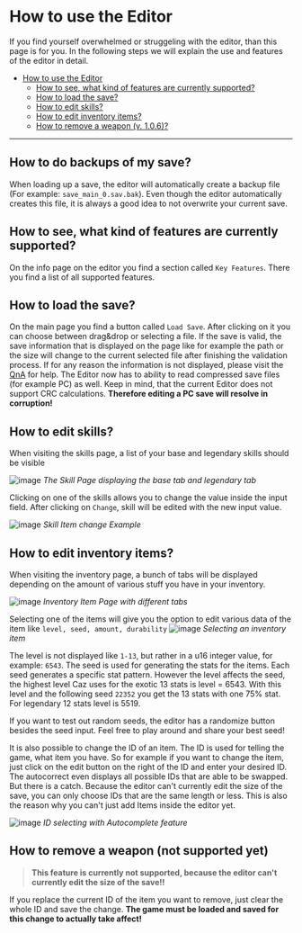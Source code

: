 # How to use the Editor
If you find yourself overwhelmed or struggeling with the editor, than this page is for you. In the following steps we will explain the use and features of the editor in detail.

- [How to use the Editor](#how-to-use-the-editor)
  - [How to see, what kind of features are currently supported?](#how-to-see-what-kind-of-features-are-currently-supported)
  - [How to load the save?](#how-to-load-the-save)
  - [How to edit skills?](#how-to-edit-skills)
  - [How to edit inventory items?](#how-to-edit-inventory-items)
  - [How to remove a weapon (v. 1.0.6)?](#how-to-remove-a-weapon-v-106)

---

## How to do backups of my save?
When loading up a save, the editor will automatically create a backup file (For example: `save_main_0.sav.bak`). Even though the editor automatically creates this file, it is always a good idea to not overwrite your current save.

## How to see, what kind of features are currently supported?
On the info page on the editor you find a section called `Key Features`. There you find a list of all supported features.

## How to load the save?
On the main page you find a button called `Load Save`. After clicking on it you can choose between drag&drop or selecting a file. If the save is valid, the save information that is displayed on the page like for example the path or the size will change to the current selected file after finishing the validation process. If for any reason the information is not displayed, please visit the [QnA](./CommonlyAskedQuestions.md#why-cant-i-click-on-some-of-the-icons-in-the-menu) for help. The Editor now has to ability to read compressed save files (for example PC) as well. Keep in mind, that the current Editor does not support CRC calculations. **Therefore editing a PC save will resolve in corruption!**

## How to edit skills?
When visiting the skills page, a list of your base and legendary skills should be visible

![image](https://github.com/Marcel-TO/DL2_Save_Editor/assets/91308057/97cb5568-b7c2-4d39-ad2c-e69d71b0160b)
*The Skill Page displaying the base tab and legendary tab*


Clicking on one of the skills allows you to change the value inside the input field. After clicking on `Change`, skill will be edited with the new input value.

![image](https://github.com/Marcel-TO/DL2_Save_Editor/assets/91308057/94cf478a-dcc7-4c9e-be3f-6357a9db6026)
*Skill Item change Example*

## How to edit inventory items?
When visiting the inventory page, a bunch of tabs will be displayed depending on the amount of various stuff you have in your inventory.

![image](https://github.com/Marcel-TO/DL2_Save_Editor/assets/91308057/6fbf1935-c390-4c34-8453-a72ab83eb3e3)
*Inventory Item Page with different tabs*


Selecting one of the items will give you the option to edit various data of the item like `level, seed, amount, durability`
![image](https://github.com/Marcel-TO/DL2_Save_Editor/assets/91308057/6636a22e-b153-4dd5-bd0e-e49a7265b575)
*Selecting an inventory item*


The level is not displayed like `1-13`, but rather in a u16 integer value, for example: `6543`. The seed is used for generating the stats for the items. Each seed generates a specific stat pattern. However the level affects the seed, the highest level Caz uses for the exotic 13 stats is level = 6543. With this level and the following seed `22352` you get the 13 stats with one 75% stat. For legendary 12 stats level is 5519.

If you want to test out random seeds, the editor has a randomize button besides the seed input. Feel free to play around and share your best seed!

It is also possible to change the ID of an item. The ID is used for telling the game, what item you have. So for example if you want to change the item, just click on the edit button on the right of the ID and enter your desired ID. The autocorrect even displays all possible IDs that are able to be swapped. But there is a catch. Because the editor can't currently edit the size of the save, you can only choose IDs that are the same length or less. This is also the reason why you can't just add Items inside the editor yet.

![image](https://github.com/Marcel-TO/DL2_Save_Editor/assets/91308057/d2baeb4b-43e7-4ff0-bbc2-f32ef8e16c3d)
*ID selecting with Autocomplete feature*

## How to remove a weapon (not supported yet)
>**This feature is currently not supported, because the editor can't currently edit the size of the save!!**

If you replace the current ID of the item you want to remove, just clear the whole ID and save the change. **The game must be loaded and saved for this change to actually take affect!**
